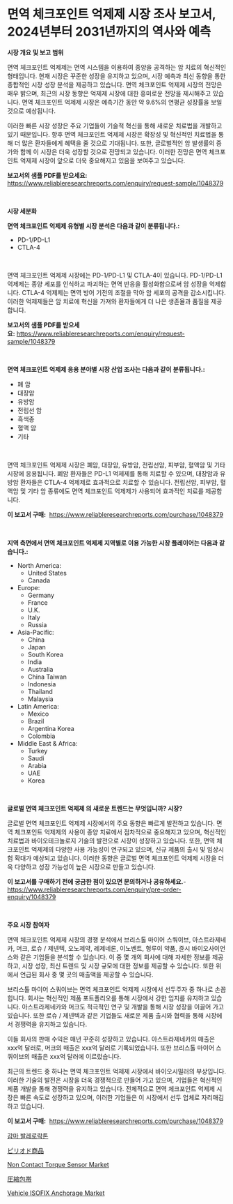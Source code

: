 <p><h1>면역 체크포인트 억제제 시장 조사 보고서, 2024년부터 2031년까지의 역사와 예측</h1></p><p><strong>시장 개요 및 보고 범위</strong></p>
<p><p>면역 체크포인트 억제제는 면역 시스템을 이용하여 종양을 공격하는 암 치료의 혁신적인 형태입니다. 현재 시장은 꾸준한 성장을 유지하고 있으며, 시장 예측과 최신 동향을 통한 종합적인 시장 성장 분석을 제공하고 있습니다. 면역 체크포인트 억제제 시장의 전망은 매우 밝으며, 최근의 시장 동향은 억제제 시장에 대한 흥미로운 전망을 제시해주고 있습니다. 면역 체크포인트 억제제 시장은 예측기간 동안 약 9.6%의 연평균 성장률을 보일 것으로 예상됩니다.</p><p>이러한 빠른 시장 성장은 주요 기업들이 기술적 혁신을 통해 새로운 치료법을 개발하고 있기 때문입니다. 향후 면역 체크포인트 억제제 시장은 확장성 및 혁신적인 치료법을 통해 더 많은 환자들에게 혜택을 줄 것으로 기대됩니다. 또한, 글로벌적인 암 발생률의 증가와 함께 이 시장은 더욱 성장할 것으로 전망되고 있습니다. 이러한 전망은 면역 체크포인트 억제제 시장이 앞으로 더욱 중요해지고 있음을 보여주고 있습니다.</p></p>
<p><strong>보고서의 샘플 PDF를 받으세요:</strong> <a href="https://www.reliableresearchreports.com/enquiry/request-sample/1048379">https://www.reliableresearchreports.com/enquiry/request-sample/1048379</a></p>
<p>&nbsp;</p>
<p><strong>시장 세분화</strong></p>
<p><strong>면역 체크포인트 억제제 유형별 시장 분석은 다음과 같이 분류됩니다.:</strong></p>
<p><ul><li>PD-1/PD-L1</li><li>CTLA-4</li></ul></p>
<p>&nbsp;</p>
<p><p>면역 체크포인트 억제제 시장에는 PD-1/PD-L1 및 CTLA-4이 있습니다. PD-1/PD-L1 억제제는 종양 세포를 인식하고 파괴하는 면역 반응을 활성화함으로써 암 성장을 억제합니다. CTLA-4 억제제는 면역 방어 기전의 조절을 막아 암 세포의 공격을 감소시킵니다. 이러한 억제제들은 암 치료에 혁신을 가져와 환자들에게 더 나은 생존율과 품질을 제공합니다.</p></p>
<p><strong>보고서의 샘플 PDF를 받으세요:</strong>&nbsp;<a href="https://www.reliableresearchreports.com/enquiry/request-sample/1048379">https://www.reliableresearchreports.com/enquiry/request-sample/1048379</a></p>
<p>&nbsp;</p>
<p><strong> 면역 체크포인트 억제제 응용 분야별 시장 산업 조사는 다음과 같이 분류됩니다.:</strong></p>
<p><ul><li>폐 암</li><li>대장암</li><li>유방암</li><li>전립선 암</li><li>흑색종</li><li>혈액 암</li><li>기타</li></ul></p>
<p>&nbsp;</p>
<p><p>면역 체크포인트 억제제 시장은 폐암, 대장암, 유방암, 전립선암, 피부암, 혈액암 및 기타 시장에 응용됩니다. 폐암 환자들은 PD-L1 억제제를 통해 치료할 수 있으며, 대장암과 유방암 환자들은 CTLA-4 억제제로 효과적으로 치료할 수 있습니다. 전립선암, 피부암, 혈액암 및 기타 암 종류에도 면역 체크포인트 억제제가 사용되어 효과적인 치료를 제공합니다.</p></p>
<p><strong>이 보고서 구매:</strong>&nbsp; <a href="https://www.reliableresearchreports.com/purchase/1048379">https://www.reliableresearchreports.com/purchase/1048379</a></p>
<p>&nbsp;</p>
<p><strong>지역 측면에서 면역 체크포인트 억제제 지역별로 이용 가능한 시장 플레이어는 다음과 같습니다.:</strong></p>
<p><ul>
    <li>
        North America:
        <ul>
            <li>United States</li>
            <li>Canada</li>
        </ul>
    </li>
    <li>
        Europe:
        <ul>
            <li>Germany</li>
            <li>France</li>
            <li>U.K.</li>
            <li>Italy</li>
            <li>Russia</li>
        </ul>
    </li>
    <li>
        Asia-Pacific:
        <ul>
            <li>China</li>
            <li>Japan</li>
            <li>South Korea</li>
            <li>India</li>
            <li>Australia</li>
            <li>China Taiwan</li>
            <li>Indonesia</li>
            <li>Thailand</li>
            <li>Malaysia</li>
        </ul>
    </li>
    <li>
        Latin America:
        <ul>
            <li>Mexico</li>
            <li>Brazil</li>
            <li>Argentina Korea</li>
            <li>Colombia</li>
        </ul>
    </li>
    <li>
        Middle East & Africa:
        <ul>
            <li>Turkey</li>
            <li>Saudi</li>
            <li>Arabia</li>
            <li>UAE</li>
            <li>Korea</li>
        </ul>
    </li>
    </ul></p>
<p>&nbsp;</p>
<p><strong>글로벌 면역 체크포인트 억제제 의 새로운 트렌드는 무엇입니까? 시장?</strong></p>
<p><p>글로벌 면역 체크포인트 억제제 시장에서의 주요 동향은 빠르게 발전하고 있습니다. 면역 체크포인트 억제제의 사용이 종양 치료에서 점차적으로 중요해지고 있으며, 혁신적인 치료법과 바이오테크놀로지 기술의 발전으로 시장이 성장하고 있습니다. 또한, 면역 체크포인트 억제제의 다양한 사용 가능성이 연구되고 있으며, 신규 제품의 출시 및 임상시험 확대가 예상되고 있습니다. 이러한 동향은 글로벌 면역 체크포인트 억제제 시장을 더욱 다양하고 성장 가능성이 높은 시장으로 만들고 있습니다.</p></p>
<p><strong>이 보고서를 구매하기 전에 궁금한 점이 있으면 문의하거나 공유하세요.</strong>- <a href="https://www.reliableresearchreports.com/enquiry/pre-order-enquiry/1048379">https://www.reliableresearchreports.com/enquiry/pre-order-enquiry/1048379</a></p>
<p>&nbsp;</p>
<p><strong>주요 시장 참여자</strong></p>
<p><p>면역 체크포인트 억제제 시장의 경쟁 분석에서 브리스톨 마이어 스쿼이브, 아스트라제네카, 머크, 로슈 / 제넨텍, 오노제약, 레제네론, 이노벤트, 헝루이 약품, 쥰시 바이오사이언스와 같은 기업들을 분석할 수 있습니다. 이 중 몇 개의 회사에 대해 자세한 정보를 제공하고, 시장 성장, 최신 트렌드 및 시장 규모에 대한 정보를 제공할 수 있습니다. 또한 위에서 언급된 회사 중 몇 곳의 매출액을 제공할 수 있습니다.</p><p>브리스톨 마이어 스쿼이브는 면역 체크포인트 억제제 시장에서 선두주자 중 하나로 손꼽힙니다. 회사는 혁신적인 제품 포트폴리오를 통해 시장에서 강한 입지를 유지하고 있습니다. 아스트라제네카와 머크도 적극적인 연구 및 개발을 통해 시장 성장을 이끌어 가고 있습니다. 또한 로슈 / 제넨텍과 같은 기업들도 새로운 제품 출시와 협력을 통해 시장에서 경쟁력을 유지하고 있습니다.</p><p>이들 회사의 판매 수익은 매년 꾸준히 성장하고 있습니다. 아스트라제네카의 매출은 xxx억 달러로, 머크의 매출은 xxx억 달러로 기록되었습니다. 또한 브리스톨 마이어 스쿼이브의 매출은 xxx억 달러에 이르렀습니다.</p><p>최근의 트렌드 중 하나는 면역 체크포인트 억제제 시장에서 바이오시밀러의 부상입니다. 이러한 기술의 발전은 시장을 더욱 경쟁적으로 만들어 가고 있으며, 기업들은 혁신적인 제품 개발을 통해 경쟁력을 유지하고 있습니다. 전체적으로 면역 체크포인트 억제제 시장은 빠른 속도로 성장하고 있으며, 이러한 기업들은 이 시장에서 선두 업체로 자리매김하고 있습니다.</p></p>
<p><strong>이 보고서 구매:</strong>&nbsp;&nbsp;<a href="https://www.reliableresearchreports.com/purchase/1048379">https://www.reliableresearchreports.com/purchase/1048379</a></p>
<p><p><a href="https://medium.com/@emmettsaynford43546/%EA%B0%90%EB%A7%88-%EB%B0%9C%EB%A0%88%EB%A1%9C%EB%9D%BD%ED%86%A4-%EC%8B%9C%EC%9E%A5%EC%9D%80-%EC%8B%9C%EC%9E%A5-%EC%A0%90%EC%9C%A0%EC%9C%A8-%EA%B7%9C%EB%AA%A8-%EB%B0%8F-2031%EB%85%84%EA%B9%8C%EC%A7%80-%EC%98%88%EC%83%81%EB%90%9C-%EC%98%88%EC%B8%A1%EC%97%90-%EC%B4%88%EC%A0%90%EC%9D%84-%EB%A7%9E%EC%B6%A5%EB%8B%88%EB%8B%A4-5a213b5bf89b">감마 발레로락톤</a></p><p><a href="https://medium.com/@novastamm2023/%E7%94%9F%E7%90%86%E7%94%A8%E5%93%81%E5%B8%82%E5%A0%B4%E5%88%86%E6%9E%90-%E5%85%B6cagr-%E5%B8%82%E5%A0%B4%E5%88%86%E5%89%B2%E5%92%8C%E5%85%A8%E7%90%83%E8%A1%8C%E6%A5%AD%E6%A6%82%E6%B3%81-4f7841f47de2">ピリオド商品</a></p><p><a href="https://github.com/gdfhhhj/Market-Research-Report-List-3/blob/main/non-contact-torque-sensor-market.md">Non Contact Torque Sensor Market</a></p><p><a href="https://medium.com/@jacksonwiza1924/%E5%9C%A7%E7%B8%AE%E5%8C%85%E5%B8%AF%E5%B8%82%E5%A0%B4%E5%88%86%E6%9E%90-%E3%81%9D%E3%81%AEcagr-%E5%B8%82%E5%A0%B4%E3%82%BB%E3%82%B0%E3%83%A1%E3%83%B3%E3%83%86%E3%83%BC%E3%82%B7%E3%83%A7%E3%83%B3-%E3%81%8A%E3%82%88%E3%81%B3%E4%B8%96%E7%95%8C%E7%9A%84%E3%81%AA%E7%94%A3%E6%A5%AD%E6%A6%82%E8%A6%81-3968242e6392">圧縮包帯</a></p><p><a href="https://issuu.com/reportprime-2/docs/vehicle-isofix-anchorage-market-size-2030.pptx">Vehicle ISOFIX Anchorage Market</a></p></p>
